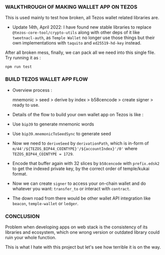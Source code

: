 ### WALKTHROUGH OF MAKING WALLET APP ON TEZOS
This is used mainly to test how broken, all Tezos wallet related libraries are.

- Update 14th, April 2022:
I have found new stable libraries to replace `@tezos-core-tool/crypto-utils` along with other deps of it like `tweetnacl-auth`, as `Temple Wallet` no longer use those things but their own implementations with `taquito` and `ed25519-hd-key` instead.

After all broken mess, finally, we can pack all we need into this single file. Try running it as :

    npm run test

### BUILD TEZOS WALLET APP FLOW  
- Overview process : 

    mnemonic > seed > derive by index > b58cencode > create signer > ready to use.

- Details of the flow to build your own wallet app on Tezos is like :

- Use `bip39` to generate mnemonic words

- Use `bip39.mnemonicToSeedSync` to generate seed

- Now we need to `deriveSeed` by `derivationPath`, which is in-form of `m/44'/${TEZOS_BIP44_COINTYPE}'/${accountIndex}'/0'` where `TEZOS_BIP44_COINTYPE = 1729`.

- Encode that buffer again with 32 slices by `b58cencode` with `prefix.edsk2` to get the indexed private key, by the correct order of temple/kukai format.

- Now we can create `signer` to access your on-chain wallet and do whatever you want: `transfer_to` or interact with `contract`.

- The down road from there would be other wallet API integration like `beacon`, `temple-wallet` or `ledger`.

### CONCLUSION
Problem when developing apps on web stack is the consistency of its libraries and ecosystem, which one wrong version or outdated library could ruin your whole function.

This is what I hate with this project but let's see how terrible it is on the way.
